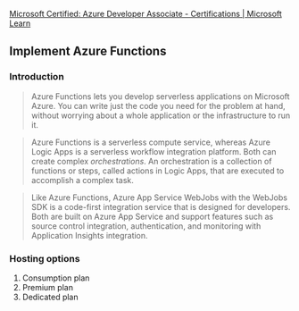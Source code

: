 
[Microsoft Certified: Azure Developer Associate - Certifications | Microsoft Learn](https://learn.microsoft.com/en-us/certifications/azure-developer/)

## Implement Azure Functions

### Introduction

>Azure Functions lets you develop serverless applications on Microsoft Azure. You can write just the code you need for the problem at hand, without worrying about a whole application or the infrastructure to run it.

>Azure Functions is a serverless compute service, whereas Azure Logic Apps is a serverless workflow integration platform. Both can create complex _orchestrations_. An orchestration is a collection of functions or steps, called actions in Logic Apps, that are executed to accomplish a complex task.

>Like Azure Functions, Azure App Service WebJobs with the WebJobs SDK is a code-first integration service that is designed for developers. Both are built on Azure App Service and support features such as source control integration, authentication, and monitoring with Application Insights integration.

### Hosting options

1. Consumption plan
2. Premium plan
3. Dedicated plan